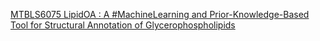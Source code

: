 [MTBLS6075   LipidOA : A #MachineLearning and Prior-Knowledge-Based Tool for Structural Annotation of Glycerophospholipids ](https://qi.tc/qi/39435)